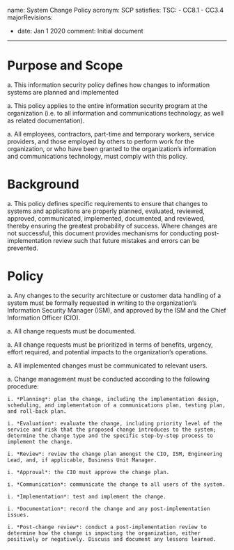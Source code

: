 name: System Change Policy
acronym: SCP
satisfies:
  TSC:
    - CC8.1
    - CC3.4
majorRevisions:
  - date: Jan 1 2020
    comment: Initial document
---

# Purpose and Scope

a. This information security policy defines how changes to information systems are planned and implemented

a. This policy applies to the entire information security program at the organization (i.e. to all information and communications technology, as well as related documentation).

a. All employees, contractors, part-time and temporary workers, service providers, and those employed by others to perform work for the organization, or who have been granted to the organization’s information and communications technology, must comply with this policy.

# Background

a. This policy defines specific requirements to ensure that changes to systems and applications are properly planned, evaluated, reviewed, approved, communicated, implemented, documented, and reviewed, thereby ensuring the greatest probability of success. Where changes are not successful, this document provides mechanisms for conducting post-implementation review such that future mistakes and errors can be prevented.

# Policy

a. Any changes to the security architecture or customer data handling of a system must be formally requested in writing to the organization’s Information Security Manager (ISM), and approved by the ISM and the Chief Information Officer (CIO).

a. All change requests must be documented.

a. All change requests must be prioritized in terms of benefits, urgency, effort required, and potential impacts to the organization’s operations.

a. All implemented changes must be communicated to relevant users.

a. Change management must be conducted according to the following procedure:

    i. *Planning*: plan the change, including the implementation design, scheduling, and implementation of a communications plan, testing plan, and roll-back plan.

    i. *Evaluation*: evaluate the change, including priority level of the service and risk that the proposed change introduces to the system; determine the change type and the specific step-by-step process to implement the change.

    i. *Review*: review the change plan amongst the CIO, ISM, Engineering Lead, and, if applicable, Business Unit Manager.

    i. *Approval*: the CIO must approve the change plan.

    i. *Communication*: communicate the change to all users of the system.

    i. *Implementation*: test and implement the change.

    i. *Documentation*: record the change and any post-implementation issues.

    i. *Post-change review*: conduct a post-implementation review to determine how the change is impacting the organization, either positively or negatively. Discuss and document any lessons learned.
